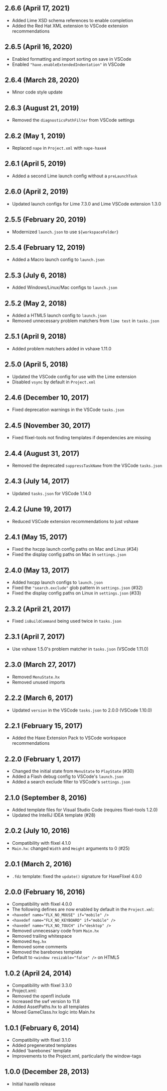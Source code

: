 2.6.6 (April 17, 2021)
------------------------------
* Added Lime XSD schema references to enable completion
* Added the Red Hat XML extension to VSCode extension recommendations

2.6.5 (April 16, 2020)
------------------------------
* Enabled formatting and import sorting on save in VSCode
* Enabled `"haxe.enableExtendedIndentation"` in VSCode

2.6.4 (March 28, 2020)
------------------------------
* Minor code style update

2.6.3 (August 21, 2019)
------------------------------
* Removed the `diagnosticsPathFilter` from VSCode settings

2.6.2 (May 1, 2019)
------------------------------
* Replaced `nape` in `Project.xml` with `nape-haxe4`

2.6.1 (April 5, 2019)
------------------------------
* Added a second Lime launch config without a `preLaunchTask`

2.6.0 (April 2, 2019)
------------------------------
* Updated launch configs for Lime 7.3.0 and Lime VSCode extension 1.3.0

2.5.5 (February 20, 2019)
------------------------------
* Modernized `launch.json` to use `${workspaceFolder}`

2.5.4 (February 12, 2019)
------------------------------
* Added a Macro launch config to `launch.json`

2.5.3 (July 6, 2018)
------------------------------
* Added Windows/Linux/Mac configs to `launch.json`

2.5.2 (May 2, 2018)
------------------------------
* Added a HTML5 launch config to `launch.json`
* Removed unnecessary problem matchers from `lime test` in `tasks.json`

2.5.1 (April 9, 2018)
------------------------------
* Added problem matchers added in vshaxe 1.11.0

2.5.0 (April 5, 2018)
------------------------------
* Updated the VSCode config for use with the Lime extension
* Disabled `vsync` by default in `Project.xml`

2.4.6 (December 10, 2017)
------------------------------
* Fixed deprecation warnings in the VSCode `tasks.json`

2.4.5 (November 30, 2017)
------------------------------
* Fixed flixel-tools not finding templates if dependencies are missing

2.4.4 (August 31, 2017)
------------------------------
* Removed the deprecated `suppressTaskName` from the VSCode `tasks.json`

2.4.3 (July 14, 2017)
------------------------------
* Updated `tasks.json` for VSCode 1.14.0

2.4.2 (June 19, 2017)
------------------------------
* Reduced VSCode extension recommendations to just vshaxe

2.4.1 (May 15, 2017)
------------------------------
* Fixed the hxcpp launch config paths on Mac and Linux (#34)
* Fixed the display config paths on Mac in `settings.json`

2.4.0 (May 13, 2017)
------------------------------
* Added hxcpp launch configs to `launch.json`
* Fixed the `"search.exclude"` glob pattern in `settings.json` (#32)
* Fixed the display config paths on Linux in `settings.json` (#33)

2.3.2 (April 21, 2017)
------------------------------
* Fixed `isBuildCommand` being used twice in `tasks.json`

2.3.1 (April 7, 2017)
------------------------------
* Use vshaxe 1.5.0's problem matcher in `tasks.json` (VSCode 1.11.0)

2.3.0 (March 27, 2017)
------------------------------
* Removed `MenuState.hx`
* Removed unused imports

2.2.2 (March 6, 2017)
------------------------------
* Updated `version` in the VSCode `tasks.json` to 2.0.0 (VSCode 1.10.0)

2.2.1 (February 15, 2017)
------------------------------
* Added the Haxe Extension Pack to VSCode workspace recommendations

2.2.0 (February 1, 2017)
------------------------------
* Changed the initial state from `MenuState` to `PlayState` (#30)
* Added a Flash debug config to VSCode's `launch.json`
* Added a search exclude filter to VSCode's `settings.json` 

2.1.0 (September 8, 2016)
------------------------------
* Added template files for Visual Studio Code (requires flixel-tools 1.2.0)
* Updated the IntelliJ IDEA template (#28)

2.0.2 (July 10, 2016)
------------------------------
* Compatibility with flixel 4.1.0
* `Main.hx`: changed `Width` and `Height` arguments to 0 (#25)

2.0.1 (March 2, 2016)
------------------------------
* `.fdz` template: fixed the `update()` signature for HaxeFlixel 4.0.0

2.0.0 (February 16, 2016)
------------------------------
* Compatibility with flixel 4.0.0
* The following defines are now enabled by default in the `Project.xml`:
 * `<haxedef name="FLX_NO_MOUSE" if="mobile" />`
 * `<haxedef name="FLX_NO_KEYBOARD" if="mobile" />`
 * `<haxedef name="FLX_NO_TOUCH" if="desktop" />`
* Removed unnecessary code from `Main.hx`
* Removed trailing whitespace
* Removed `Reg.hx`
* Removed some comments
* Removed the barebones template
* Default to `<window resizable="false" />` on HTML5

1.0.2 (April 24, 2014)
------------------------------
* Compatibility with flixel 3.3.0
* Project.xml:
 * Removed the openfl include
 * Increased the swf version to 11.8
* Added AssetPaths.hx to all templates
* Moved GameClass.hx logic into Main.hx

1.0.1 (February 6, 2014)
------------------------------
* Compatibility with flixel 3.1.0
* Added pregenerated templates
* Added 'barebones' template
* Improvements to the Project.xml, particularly the window-tags

1.0.0 (December 28, 2013)
------------------------------
* Initial haxelib release
